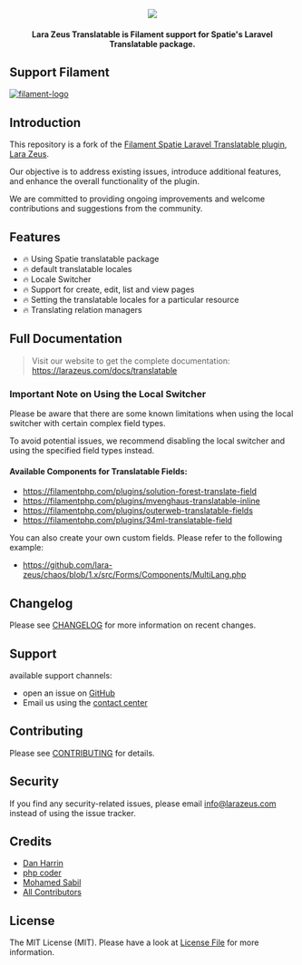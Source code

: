 <p align="center">
<a href="https://larazeus.com"><img src="https://larazeus.com/images/lara-zeus-spatie-translatable.webp" /></a>
</p>

<h4 align="center">Lara Zeus Translatable is Filament support for Spatie's Laravel Translatable package.</h4>

## Support Filament

<a href="https://github.com/sponsors/danharrin">
<img alt="filament-logo" src="https://larazeus.com/images/filament-sponsor-banner.webp">
</a>

## Introduction

This repository is a fork of the [Filament Spatie Laravel Translatable plugin](https://github.com/filamentphp/spatie-laravel-translatable-plugin), [Lara Zeus](https://larazeus.com).

Our objective is to address existing issues, introduce additional features, and enhance the overall functionality of the plugin.

We are committed to providing ongoing improvements and welcome contributions and suggestions from the community.

## Features

- 🔥 Using Spatie translatable package
- 🔥 default translatable locales
- 🔥 Locale Switcher
- 🔥 Support for create, edit, list and view pages
- 🔥 Setting the translatable locales for a particular resource
- 🔥 Translating relation managers

## Full Documentation

> Visit our website to get the complete documentation: https://larazeus.com/docs/translatable

### Important Note on Using the Local Switcher

Please be aware that there are some known limitations when using the local switcher with certain complex field types.

To avoid potential issues, we recommend disabling the local switcher and using the specified field types instead.

#### Available Components for Translatable Fields:

* https://filamentphp.com/plugins/solution-forest-translate-field
* https://filamentphp.com/plugins/mvenghaus-translatable-inline
* https://filamentphp.com/plugins/outerweb-translatable-fields
* https://filamentphp.com/plugins/34ml-translatable-field

You can also create your own custom fields. Please refer to the following example:

* https://github.com/lara-zeus/chaos/blob/1.x/src/Forms/Components/MultiLang.php

## Changelog

Please see [CHANGELOG](CHANGELOG.md) for more information on recent changes.

## Support
available support channels:
* open an issue on [GitHub](https://github.com/lara-zeus/translatable/issues)
* Email us using the [contact center](https://larazeus.com/contact-us)

## Contributing

Please see [CONTRIBUTING](CONTRIBUTING.md) for details.

## Security

If you find any security-related issues, please email info@larazeus.com instead of using the issue tracker.

## Credits

-   [Dan Harrin](https://github.com/danharrin)
-   [php coder](https://github.com/atmonshi)
-   [Mohamed Sabil](https://github.com/mohamedsabil83)
-   [All Contributors](../../contributors)

## License

The MIT License (MIT). Please have a look at [License File](LICENSE.md) for more information.
